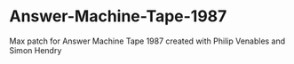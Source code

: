 # Answer-Machine-Tape-1987
Max patch for Answer Machine Tape 1987 created with Philip Venables and Simon Hendry 
